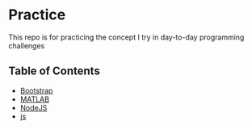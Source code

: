 # Practice
This repo is for practicing the concept I try in day-to-day programming challenges

## Table of Contents
- [Bootstrap](/Bootstrap/)
- [MATLAB](/MATLAB/)
- [NodeJS](/NodeJS/)
- [js](/js/)
